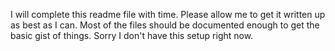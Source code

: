 I will complete this readme file with time. Please allow me to get it written up
as best as I can. Most of the files should be documented enough to get the basic
gist of things. Sorry I don't have this setup right now.
